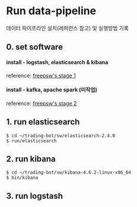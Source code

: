 # Run data-pipeline
데이터 파이프라인 설치(레퍼런스 참고) 및 실행방법 기록

## 0. set software
#### install - logstash, elasticsearch & kibana
reference: [freepsw's stage 1](https://github.com/freepsw/demo-spark-analytics/tree/master/00.stage1)

#### install - kafka, apache spark (미작업)
reference: [freepsw's stage 2](https://github.com/freepsw/demo-spark-analytics/tree/master/00.stage2)

## 1. run elasticsearch  
```
$ cd ~/trading-bot/sw/elasticsearch-2.4.0    
$ run/elasticsearch
```

## 2. run kibana
```
$ cd ~/trading-bot/sw/kibana-4.6.2-linux-x86_64
$ bin/kibana
```

## 3. run logstash
